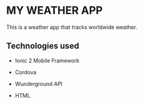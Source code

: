 # MY WEATHER APP

This is a weather app that tracks worldwide weather.

## Technologies used

* Ionic 2 Mobile Framework

* Cordova

* Wunderground API

* HTML
